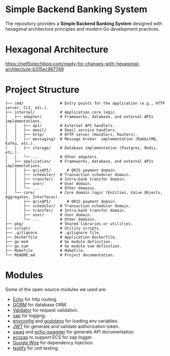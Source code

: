 # Simple Backend Banking System

The repository provides a **Simple Backend Banking System**
designed with hexagonal architecture principles and modern Go development practices.

# Hexagonal Architecture

https://netflixtechblog.com/ready-for-changes-with-hexagonal-architecture-b315ec967749

# Project Structure

```text
├── cmd/                # Entry points for the application (e.g., HTTP server, CLI, etc.).
├── internal/           # Application core logic.
│   ├── adapter/        # Frameworks, database, and external APIs implementations.
│   │   ├── api/        # External API handlers.
│   │   ├── email/      # Email service handlers.
│   │   ├── http/       # HTTP server (Handlers, Routers).
│   │   ├── messaging/  # Message broker  implementation (RabbitMQ, Kafka, etc.).
│   │   ├── storage/    # Database implementation (Postgres, Redis, etc.).
│   │   └── ...         # Other adapters.
│   ├── application/    # Frameworks, database, and external APIs implementations.
│   │   ├── qrisAPI/       # QRIS payment domain.
│   │   ├── scheduler/  # Transaction scheduler domain.
│   │   ├── transfer/   # Intra-bank transfer domain.
│   │   ├── user/       # User domain.
│   │   └── ...         # Other domains.
│   └── core/           # Core domain logic (Entities, Value Objects, Aggregates, Interfaces).
│       ├── qrisAPI/       # QRIS payment domain.
│       ├── scheduler/  # Transaction scheduler domain.
│       ├── transfer/   # Intra-bank transfer domain.
│       ├── user/       # User domain.
│       └── ...         # Other domains.
├── pkg/                # Shared libraries or utilities.
├── script/             # Utility scripts.
├── .gitignore          # .gitignore file.
├── Dockerfile          # Application Dockerfile.
├── go.mod              # Go module definition.
├── go.sum              # Go module sum definition.
├── Makefile            # Makefile.
└── README.md           # Project documentation.
```

# Modules

Some of the open-source modules we used are:

- [Echo](https://echo.labstack.com) for http routing.
- [GORM](https://gorm.io) for database ORM.
- [Validator](https://github.com/go-playground/validator) for request validation.
- [zap](https://github.com/uber-go/zap) for logging.
- [envconfig](https://github.com/kelseyhightower/envconfig)
  and [godotenv](https://github.com/joho/godotenv) for loading env variables.
- [JWT](https://github.com/golang-jwt/jwt) for generate and validate authorization token.
- [swag](https://github.com/swaggo/swag) and [echo-swagger](https://github.com/swaggo/echo-swagger)
  for generate API documentation.
- [ecszap](https://github.com/elastic/ecs-logging-go-zap) to support ECS for zap logger.
- [Google Wire](https://github.com/google/wire) for dependency injection.
- [testify](https://github.com/stretchr/testify) for unit testing.
